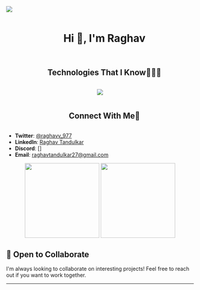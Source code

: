 <img src="https://user-images.githubusercontent.com/73097560/115834477-dbab4500-a447-11eb-908a-139a6edaec5c.gif">

<!--h1 without bottom border-->
<div id="user-content-toc">
  <ul align="center">
    <summary><h1 style="display: inline-block">Hi 👋, I'm Raghav</h1></summary>
  </ul>
</div>

<div id="user-content-toc">
  <ul align="center">
    <summary><h2 style="display: inline-block">Technologies That I Know👨🏻‍💻</h2></summary>
  </ul>
</div>
<!--tech stack icons-->
<p align="center">
  <a href="https://skillicons.dev">
    <img src="https://skillicons.dev/icons?i=js,express,nodejs,ts,react,nextjs,tailwind,mongodb,postgres,prisma,git,github,html,css,mysql,docker,aws,postman,vscode&perline=8" />
  </a>
</p>

<div id="user-content-toc">
  <ul align="center">
    <summary><h2 style="display: inline-block">Connect With Me🤝</h2></summary>
  </ul>
</div>

- **Twitter**: [@raghavv_977](https://twitter.com/raghavv_977)
- **LinkedIn**: [Raghav Tandulkar](https://linkedin.com/in/raghavv27)
- **Discord**: []
- **Email**: raghavtandulkar27@gmail.com

<div align="center">
  <img src="https://github-readme-stats.vercel.app/api?username=itzraghavv&theme=dark&show_icons=true&count_private=true" height="200"/>
  <img src="https://github-readme-streak-stats.herokuapp.com/?user=itzraghavv&theme=dark&hide_border=false" height="200"/>
</div>


## 🤝 Open to Collaborate

I'm always looking to collaborate on interesting projects! Feel free to reach out if you want to work together.

---

